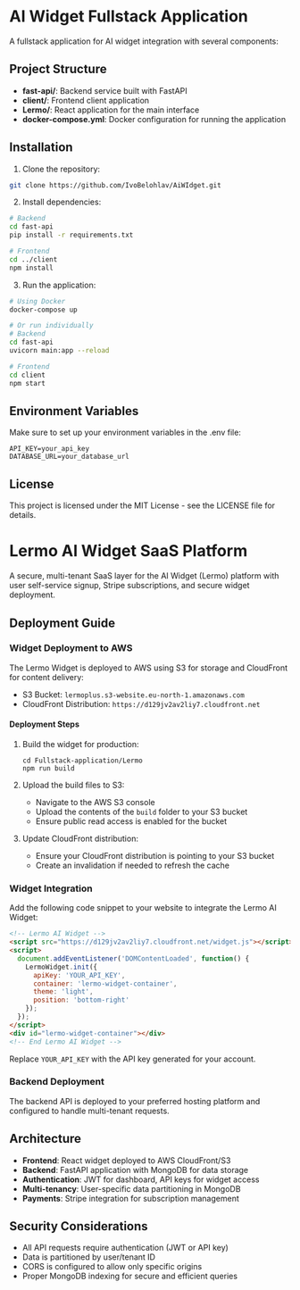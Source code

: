 # AI Widget Fullstack Application

A fullstack application for AI widget integration with several components:

## Project Structure

- **fast-api/**: Backend service built with FastAPI
- **client/**: Frontend client application
- **Lermo/**: React application for the main interface
- **docker-compose.yml**: Docker configuration for running the application

## Installation

1. Clone the repository:
```bash
git clone https://github.com/IvoBelohlav/AiWIdget.git
```

2. Install dependencies:
```bash
# Backend
cd fast-api
pip install -r requirements.txt

# Frontend
cd ../client
npm install
```

3. Run the application:
```bash
# Using Docker
docker-compose up

# Or run individually
# Backend
cd fast-api
uvicorn main:app --reload

# Frontend
cd client
npm start
```

## Environment Variables

Make sure to set up your environment variables in the .env file:
```
API_KEY=your_api_key
DATABASE_URL=your_database_url
```

## License

This project is licensed under the MIT License - see the LICENSE file for details.

# Lermo AI Widget SaaS Platform

A secure, multi-tenant SaaS layer for the AI Widget (Lermo) platform with user self-service signup, Stripe subscriptions, and secure widget deployment.

## Deployment Guide

### Widget Deployment to AWS

The Lermo Widget is deployed to AWS using S3 for storage and CloudFront for content delivery:

- S3 Bucket: `lermoplus.s3-website.eu-north-1.amazonaws.com`
- CloudFront Distribution: `https://d129jv2av2liy7.cloudfront.net`

#### Deployment Steps

1. Build the widget for production:
   ```
   cd Fullstack-application/Lermo
   npm run build
   ```

2. Upload the build files to S3:
   - Navigate to the AWS S3 console
   - Upload the contents of the `build` folder to your S3 bucket
   - Ensure public read access is enabled for the bucket

3. Update CloudFront distribution:
   - Ensure your CloudFront distribution is pointing to your S3 bucket
   - Create an invalidation if needed to refresh the cache

### Widget Integration

Add the following code snippet to your website to integrate the Lermo AI Widget:

```html
<!-- Lermo AI Widget -->
<script src="https://d129jv2av2liy7.cloudfront.net/widget.js"></script>
<script>
  document.addEventListener('DOMContentLoaded', function() {
    LermoWidget.init({
      apiKey: 'YOUR_API_KEY',
      container: 'lermo-widget-container',
      theme: 'light',
      position: 'bottom-right'
    });
  });
</script>
<div id="lermo-widget-container"></div>
<!-- End Lermo AI Widget -->
```

Replace `YOUR_API_KEY` with the API key generated for your account.

### Backend Deployment

The backend API is deployed to your preferred hosting platform and configured to handle multi-tenant requests.

## Architecture

- **Frontend**: React widget deployed to AWS CloudFront/S3
- **Backend**: FastAPI application with MongoDB for data storage
- **Authentication**: JWT for dashboard, API keys for widget access
- **Multi-tenancy**: User-specific data partitioning in MongoDB
- **Payments**: Stripe integration for subscription management

## Security Considerations

- All API requests require authentication (JWT or API key)
- Data is partitioned by user/tenant ID
- CORS is configured to allow only specific origins
- Proper MongoDB indexing for secure and efficient queries 
